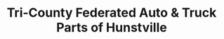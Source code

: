 ---
title: "Tri-County Federated Auto & Truck  Parts of Hunstville"
url: /huntsville/tri-county-federated-auto-und-truck-parts-of-hunstville/
shop: Autowerkstatt
---